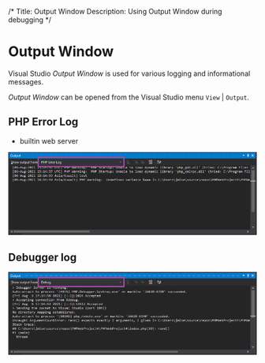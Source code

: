 /*
Title: Output Window
Description: Using Output Window during debugging
*/

# Output Window

Visual Studio *Output Window* is used for various logging and informational messages.

*Output Window* can be opened from the Visual Studio menu `View` | `Output`.

## PHP Error Log

- builtin web server

![](imgs/output-php-error-log.png)

## Debugger log

![](imgs/output-debug.png)